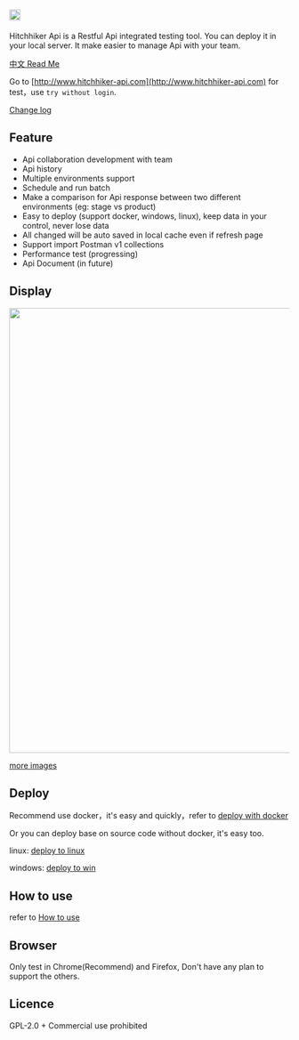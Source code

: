 # <img src='https://raw.githubusercontent.com/brookshi/Hitchhiker/master/client/public/hitchhiker-title-dark.png' height='20'/>

Hitchhiker Api is a Restful Api integrated testing tool. You can deploy it in your local server. It make easier to manage Api with your team.

[中文 Read Me](README_cn.md)

Go to [http://www.hitchhiker-api.com](http://www.hitchhiker-api.com) for test，use `try without login`.

[Change log](change_log.md)

## Feature
* Api collaboration development with team
* Api history
* Multiple environments support
* Schedule and run batch
* Make a comparison for Api response between two different environments (eg: stage vs product)
* Easy to deploy (support docker, windows, linux), keep data in your control, never lose data
* All changed will be auto saved in local cache even if refresh page
* Support import Postman v1 collections
* Performance test (progressing)
* Api Document (in future)

## Display

<img src='https://github.com/brookshi/Hitchhiker/raw/master/doc/images/collection.png' width='800'/>

[more images](https://github.com/brookshi/Hitchhiker/tree/master/doc/images)

## Deploy

Recommend use docker，it's easy and quickly，refer to [deploy with docker](doc/howtoinstall-docker-en.md)

Or you can deploy base on source code without docker, it's easy too.

linux: [deploy to linux](doc/howtoinstall-linux-en.md)

windows: [deploy to win](doc/howtoinstall-win-en.md)

## How to use

refer to [How to use](doc/howtouse-en.md)

## Browser

Only test in Chrome(Recommend) and Firefox, Don't have any plan to support the others.

## Licence

GPL-2.0 + Commercial use prohibited 